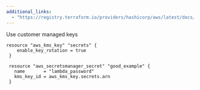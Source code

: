 ```yaml
---
additional_links: 
  - "https://registry.terraform.io/providers/hashicorp/aws/latest/docs/resources/secretsmanager_secret#kms_key_id"
---
```


Use customer managed keys

```hcl
resource "aws_kms_key" "secrets" {
 	enable_key_rotation = true
 }
 
 resource "aws_secretsmanager_secret" "good_example" {
   name       = "lambda_password"
   kms_key_id = aws_kms_key.secrets.arn
 }
```
